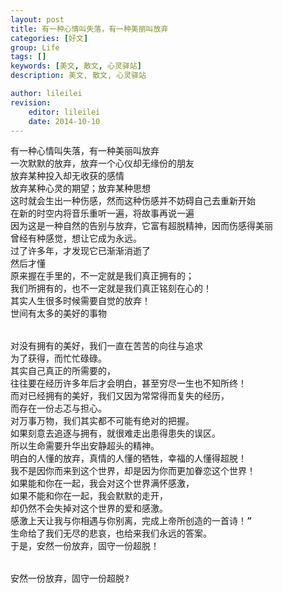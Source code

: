 ```yaml
---
layout: post
title: 有一种心情叫失落，有一种美丽叫放弃
categories: [好文]
group: Life
tags: []
keywords: [美文, 散文, 心灵驿站]
description: 美文, 散文, 心灵驿站

author: lileilei
revision:
    editor: lileilei
    date: 2014-10-10
---
```



<pre>
有一种心情叫失落，有一种美丽叫放弃
一次默默的放弃，放弃一个心仪却无缘份的朋友
放弃某种投入却无收获的感情
放弃某种心灵的期望；放弃某种思想
这时就会生出一种伤感，然而这种伤感并不妨碍自己去重新开始
在新的时空内将音乐重听一遍，将故事再说一遍
因为这是一种自然的告别与放弃，它富有超脱精神，因而伤感得美丽
曾经有种感觉，想让它成为永远。
过了许多年，才发现它已渐渐消逝了
然后才懂
原来握在手里的，不一定就是我们真正拥有的；
我们所拥有的，也不一定就是我们真正铭刻在心的！
其实人生很多时候需要自觉的放弃！
世间有太多的美好的事物


对没有拥有的美好，我们一直在苦苦的向往与追求
为了获得，而忙忙碌碌。
其实自己真正的所需要的，
往往要在经历许多年后才会明白，甚至穷尽一生也不知所终！
而对已经拥有的美好，我们又因为常常得而复失的经历，
而存在一份忐忑与担心。
对万事万物，我们其实都不可能有绝对的把握。
如果刻意去追逐与拥有，就很难走出患得患失的误区。
所以生命需要升华出安静超头的精神。
明白的人懂的放弃，真情的人懂的牺牲，幸福的人懂得超脱！
我不是因你而来到这个世界，却是因为你而更加眷恋这个世界！
如果能和你在一起，我会对这个世界满怀感激，
如果不能和你在一起，我会默默的走开，
却仍然不会失掉对这个世界的爱和感激。
感激上天让我与你相遇与你别离，完成上帝所创造的一首诗！”
生命给了我们无尽的悲哀，也给来我们永远的答案。
于是，安然一份放弃，固守一份超脱！


安然一份放弃，固守一份超脱?
</pre>